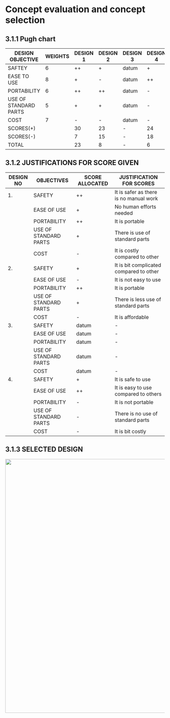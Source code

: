 # Concept evaluation and concept selection
## 3.1.1 Pugh chart
|DESIGN OBJECTIVE|WEIGHTS|DESIGN 1|DESIGN 2|DESIGN 3|DESIGN 4|
|----------------|-------|--------|--------|--------|--------|
|SAFTEY|6|++|+|datum|+|
|EASE TO USE|8|+|-|datum|++|
|PORTABILITY|6|++|++|datum|-|
|USE OF STANDARD PARTS|5|+|+|datum|-|
|COST|7|-|-|datum|-|
|SCORES(+)||30|23|-|24|
|SCORES(-)||7|15|-|18|
|TOTAL||23|8|-|6|


## 3.1.2 JUSTIFICATIONS FOR SCORE GIVEN
|DESIGN NO|OBJECTIVES|SCORE ALLOCATED|JUSTIFICATION FOR SCORES|
|---------|----------|---------------|------------------------|
|1.|SAFETY|++|It is safer as there is no manual work|
||EASE OF USE|+|No human efforts needed|
||PORTABILITY|++|It is portable|
||USE OF STANDARD PARTS|+|There is use of standard parts|
||COST|-|It is costly compared to other|
|2.|SAFETY|+|It is bit complicated compared to other|
||EASE OF USE|-|It is not easy to use|
||PORTABILITY|++|It is portable|
||USE OF STANDARD PARTS|+|There is less use of standard parts|
||COST|-|It is affordable|
|3.|SAFETY|datum|-|
||EASE OF USE| datum|-|
||PORTABILITY| datum|-|
||USE OF STANDARD PARTS| datum|-|
||COST| datum|-|
|4.|SAFETY|+|It is safe to use|
||EASE OF USE|++|It is easy to use compared to others|
||PORTABILITY|-|It is not portable|
||USE OF STANDARD PARTS|-|There is no use of standard parts|
||COST|-|It is bit costly|

## 3.1.3 SELECTED DESIGN
<img src="https://user-images.githubusercontent.com/105428265/181449270-303d9c1d-4d89-4b53-b10f-66317157e150.jpeg" width=700 height=800>
